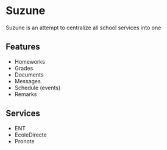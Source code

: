 # Suzune

Suzune is an attempt to centralize all school services into one

## Features

- Homeworks
- Grades
- Documents
- Messages
- Schedule (events)
- Remarks

## Services

- ENT
- EcoleDirecte
- Pronote
